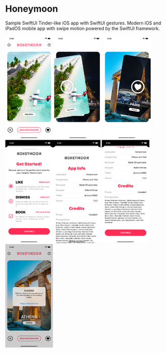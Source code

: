 # Honeymoon
Sample SwiftUI Tinder-like iOS app with SwiftUI gestures. Modern iOS and iPadOS mobile app with swipe motion powered by the SwiftUI framework.

<img src="DemoImages/01.png" width="150"> <img src="DemoImages/02.png" width="150"> <img src="DemoImages/03.png" width="150"> <img src="DemoImages/04.png" width="150"><img src="DemoImages/05.png" width="150"> <img src="DemoImages/06.png" width="150"> <img src="DemoImages/07.png" width="150">
